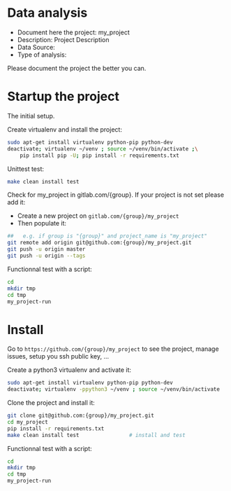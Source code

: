 # Data analysis
- Document here the project: my_project
- Description: Project Description
- Data Source:
- Type of analysis:

Please document the project the better you can.

# Startup the project

The initial setup.

Create virtualenv and install the project:
```bash
sudo apt-get install virtualenv python-pip python-dev
deactivate; virtualenv ~/venv ; source ~/venv/bin/activate ;\
    pip install pip -U; pip install -r requirements.txt
```

Unittest test:
```bash
make clean install test
```

Check for my_project in gitlab.com/{group}.
If your project is not set please add it:

- Create a new project on `gitlab.com/{group}/my_project`
- Then populate it:

```bash
##   e.g. if group is "{group}" and project_name is "my_project"
git remote add origin git@github.com:{group}/my_project.git
git push -u origin master
git push -u origin --tags
```

Functionnal test with a script:

```bash
cd
mkdir tmp
cd tmp
my_project-run
```

# Install

Go to `https://github.com/{group}/my_project` to see the project, manage issues,
setup you ssh public key, ...

Create a python3 virtualenv and activate it:

```bash
sudo apt-get install virtualenv python-pip python-dev
deactivate; virtualenv -ppython3 ~/venv ; source ~/venv/bin/activate
```

Clone the project and install it:

```bash
git clone git@github.com:{group}/my_project.git
cd my_project
pip install -r requirements.txt
make clean install test                # install and test
```
Functionnal test with a script:

```bash
cd
mkdir tmp
cd tmp
my_project-run
```
